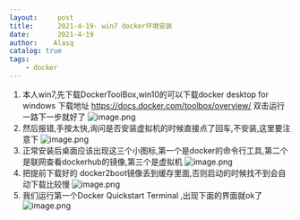 ```yaml
---
layout:     post
title:      2021-4-19- win7 docker环境安装
date:       2021-4-19
author:    Alasq
catalog: true
tags:
    - docker
---
```


1. 本人win7,先下载DockerToolBox,win10的可以下载docker desktop for windows
下载地址 https://docs.docker.com/toolbox/overview/ 
双击运行 一路下一步就好了
![image.png](https://upload-images.jianshu.io/upload_images/8156292-f83cd8976a133c8c.png?imageMogr2/auto-orient/strip%7CimageView2/2/w/1240)
2. 然后报错,手按太快,询问是否安装虚拟机的时候直接点了回车,不安装,这里要注意下
![image.png](https://upload-images.jianshu.io/upload_images/8156292-bf7c186d1f902ae6.png?imageMogr2/auto-orient/strip%7CimageView2/2/w/1240)
3. 正常安装后桌面应该出现这三个小图标,第一个是docker的命令行工具,第二个是联网查看dockerhub的镜像,第三个是虚拟机
![image.png](https://upload-images.jianshu.io/upload_images/8156292-5424787ab9e6b89d.png?imageMogr2/auto-orient/strip%7CimageView2/2/w/1240)
4. 把提前下载好的 docker2boot镜像丢到缓存里面,否则启动的时候找不到会自动下载比较慢
![image.png](https://upload-images.jianshu.io/upload_images/8156292-06cb26f3eeb4ada1.png?imageMogr2/auto-orient/strip%7CimageView2/2/w/1240)
5. 我们运行第一个Docker Quickstart Terminal ,出现下面的界面就ok了
![image.png](https://upload-images.jianshu.io/upload_images/8156292-35392cc5cc1dcd05.png?imageMogr2/auto-orient/strip%7CimageView2/2/w/1240)